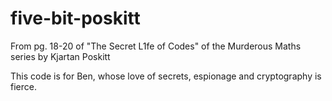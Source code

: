 # five-bit-poskitt
From pg. 18-20 of "The Secret L1fe of Codes" of the Murderous Maths series by Kjartan Poskitt

This code is for Ben, whose love of secrets, espionage and cryptography is fierce.
